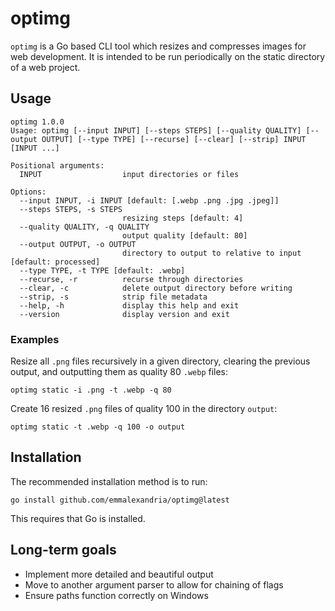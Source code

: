# optimg

`optimg` is a Go based CLI tool which resizes and compresses images for web development. It is intended to be run periodically on the static directory of a web project. 

## Usage
```
optimg 1.0.0
Usage: optimg [--input INPUT] [--steps STEPS] [--quality QUALITY] [--output OUTPUT] [--type TYPE] [--recurse] [--clear] [--strip] INPUT [INPUT ...]

Positional arguments:
  INPUT                  input directories or files

Options:
  --input INPUT, -i INPUT [default: [.webp .png .jpg .jpeg]]
  --steps STEPS, -s STEPS
                         resizing steps [default: 4]
  --quality QUALITY, -q QUALITY
                         output quality [default: 80]
  --output OUTPUT, -o OUTPUT
                         directory to output to relative to input [default: processed]
  --type TYPE, -t TYPE [default: .webp]
  --recurse, -r          recurse through directories
  --clear, -c            delete output directory before writing
  --strip, -s            strip file metadata
  --help, -h             display this help and exit
  --version              display version and exit
```

### Examples
Resize all `.png` files recursively in a given directory, clearing the previous output, and outputting them as quality 80 `.webp` files:

`optimg static -i .png -t .webp -q 80`

Create 16 resized `.png` files of quality 100 in the directory `output`:

`optimg static -t .webp -q 100 -o output`

## Installation
The recommended installation method is to run:

`go install github.com/emmalexandria/optimg@latest`

This requires that Go is installed.

## Long-term goals

- Implement more detailed and beautiful output
- Move to another argument parser to allow for chaining of flags
- Ensure paths function correctly on Windows


